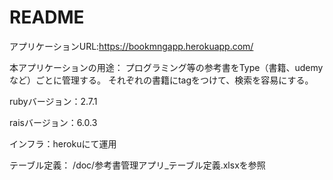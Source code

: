 # README

アプリケーションURL:https://bookmngapp.herokuapp.com/

本アプリケーションの用途：
プログラミング等の参考書をType（書籍、udemyなど）ごとに管理する。
それぞれの書籍にtagをつけて、検索を容易にする。

rubyバージョン：2.7.1

raisバージョン：6.0.3

インフラ：herokuにて運用

テーブル定義：
/doc/参考書管理アプリ_テーブル定義.xlsxを参照
